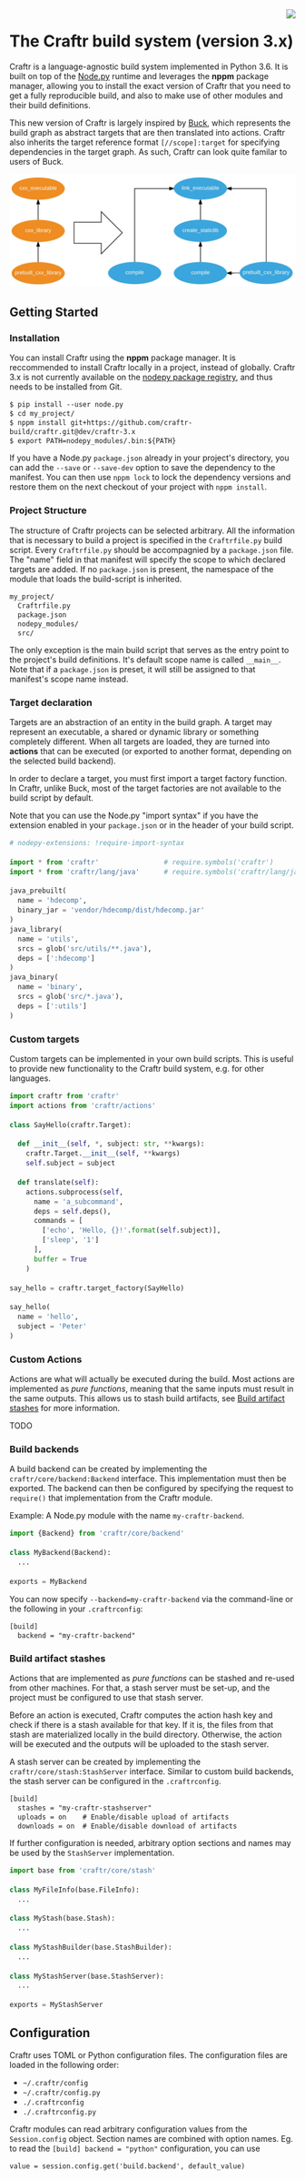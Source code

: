 <img align="right" src="http://i.imgur.com/NPcPEF5.png">

# The Craftr build system (version 3.x)

Craftr is a language-agnostic build system implemented in Python 3.6. It is
built on top of the [Node.py] runtime and leverages the **nppm** package
manager, allowing you to install the exact version of Craftr that you need
to get a fully reproducible build, and also to make use of other modules and
their build definitions.

This new version of Craftr is largely inspired by [Buck], which represents the
build graph as abstract targets that are then translated into actions. Craftr
also inherits the target reference format `[//scope]:target` for specifying
dependencies in the target graph. As such, Craftr can look quite familar to
users of Buck.

![](.assets/diagram.jpg)

  [Node.py]: https://nodepy.org
  [Buck]: https://buckbuild.com/

## Getting Started

### Installation

You can install Craftr using the **nppm** package manager. It is reccommended
to install Craftr locally in a project, instead of globally. Craftr 3.x is
not currently available on the [nodepy package registry], and thus needs to be
installed from Git.

  [nodepy package registry]: https://registry.nodepy.org/

    $ pip install --user node.py
    $ cd my_project/
    $ nppm install git+https://github.com/craftr-build/craftr.git@dev/craftr-3.x
    $ export PATH=nodepy_modules/.bin:${PATH}

If you have a Node.py `package.json` already in your project's directory, you
can add the `--save` or `--save-dev` option to save the dependency to the
manifest. You can then use `nppm lock` to lock the dependency versions and
restore them on the next checkout of your project with `nppm install`.

### Project Structure

The structure of Craftr projects can be selected arbitrary. All the information
that is necessary to build a project is specified in the `Craftrfile.py` build
script. Every `Craftrfile.py` should be accompagnied by a `package.json` file.
The "name" field in that manifest will specify the scope to which declared
targets are added. If no `package.json` is present, the namespace of the module
that loads the build-script is inherited.

    my_project/
      Craftrfile.py
      package.json
      nodepy_modules/
      src/

The only exception is the main build script that serves as the entry point to
the project's build definitions. It's default scope name is called `__main__`.
Note that if a `package.json` is preset, it will still be assigned to that
manifest's scope name instead.

### Target declaration

Targets are an abstraction of an entity in the build graph. A target may
represent an executable, a shared or dynamic library or something completely
different. When all targets are loaded, they are turned into **actions** that
can be executed (or exported to another format, depending on the selected
build backend).

In order to declare a target, you must first import a target factory function.
In Craftr, unlike Buck, most of the target factories are not available to the
build script by default.

Note that you can use the Node.py "import syntax" if you have the extension
enabled in your `package.json` or in the header of your build script.

```python
# nodepy-extensions: !require-import-syntax

import * from 'craftr'                # require.symbols('craftr')
import * from 'craftr/lang/java'      # require.symbols('craftr/lang/java')

java_prebuilt(
  name = 'hdecomp',
  binary_jar = 'vendor/hdecomp/dist/hdecomp.jar'
)
java_library(
  name = 'utils',
  srcs = glob('src/utils/**.java'),
  deps = [':hdecomp']
)
java_binary(
  name = 'binary',
  srcs = glob('src/*.java'),
  deps = [':utils']
)
```

### Custom targets

Custom targets can be implemented in your own build scripts. This is useful to
provide new functionality to the Craftr build system, e.g. for other languages.

```python
import craftr from 'craftr'
import actions from 'craftr/actions'

class SayHello(craftr.Target):

  def __init__(self, *, subject: str, **kwargs):
    craftr.Target.__init__(self, **kwargs)
    self.subject = subject

  def translate(self):
    actions.subprocess(self,
      name = 'a_subcommand',
      deps = self.deps(),
      commands = [
        ['echo', 'Hello, {}!'.format(self.subject)],
        ['sleep', '1']
      ],
      buffer = True
    )

say_hello = craftr.target_factory(SayHello)

say_hello(
  name = 'hello',
  subject = 'Peter'
)
```

### Custom Actions

Actions are what will actually be executed during the build. Most actions are
implemented as *pure functions*, meaning that the same inputs must result in
the same outputs. This allows us to stash build artifacts, see
[Build artifact stashes](#build-artifact-stashes) for more information.

TODO

### Build backends

A build backend can be created by implementing the `craftr/core/backend:Backend`
interface. This implementation must then be exported. The backend can then be
configured by specifying the request to `require()` that implementation from
the Craftr module.

Example: A Node.py module with the name `my-craftr-backend`.

```python
import {Backend} from 'craftr/core/backend'

class MyBackend(Backend):
  ...

exports = MyBackend
```

You can now specify `--backend=my-craftr-backend` via the command-line or
the following in your `.craftrconfig`:

    [build]
      backend = "my-craftr-backend"

### Build artifact stashes

Actions that are implemented as *pure functions* can be stashed and re-used
from other machines. For that, a stash server must be set-up, and the project
must be configured to use that stash server.

Before an action is executed, Craftr computes the action hash key and check if
there is a stash available for that key. If it is, the files from that stash
are materialized locally in the build directory. Otherwise, the action will be
executed and the outputs will be uploaded to the stash server.

A stash server can be created by implementing the `craftr/core/stash:StashServer`
interface. Similar to custom build backends, the stash server can be configured
in the  `.craftrconfig`.

    [build]
      stashes = "my-craftr-stashserver"
      uploads = on    # Enable/disable upload of artifacts
      downloads = on  # Enable/disable download of artifacts

If further configuration is needed, arbitrary option sections and names may
be used by the `StashServer` implementation.

```python
import base from 'craftr/core/stash'

class MyFileInfo(base.FileInfo):
  ...

class MyStash(base.Stash):
  ...

class MyStashBuilder(base.StashBuilder):
  ...

class MyStashServer(base.StashServer):
  ...

exports = MyStashServer
```

## Configuration

Craftr uses TOML or Python configuration files. The configuration files are
loaded in the following order:

* `~/.craftr/config`
* `~/.craftr/config.py`
* `./.craftrconfig`
* `./.craftrconfig.py`

Craftr modules can read arbitrary configuration values from the
`Session.config` object. Section names are combined with option names.
Eg. to read the `[build] backend = "python"` configuration, you can use

    value = session.config.get('build.backend', default_value)
